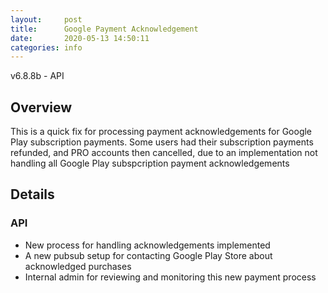 ```yaml
---
layout:     post
title:      Google Payment Acknowledgement
date:       2020-05-13 14:50:11
categories: info
---
```


v6.8.8b - API

## Overview
This is a quick fix for processing payment acknowledgements for Google Play
subscription payments. Some users had their subscription payments refunded, and
PRO accounts then cancelled, due to an implementation not handling all Google
Play subspcription payment acknowledgements

## Details

### API
* New process for handling acknowledgements implemented
* A new pubsub setup for contacting Google Play Store about acknowledged
  purchases
* Internal admin for reviewing and monitoring this new payment process
